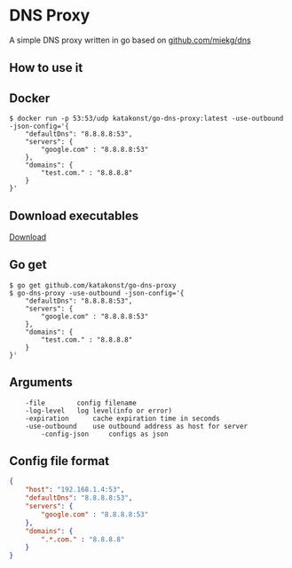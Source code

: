 # DNS Proxy
A simple DNS proxy written in go based on [github.com/miekg/dns](https://github.com/miekg/dns)

## How to use it


## Docker

```shell
$ docker run -p 53:53/udp katakonst/go-dns-proxy:latest -use-outbound -json-config='{
    "defaultDns": "8.8.8.8:53",
    "servers": {
        "google.com" : "8.8.8.8:53"
    },
    "domains": {
        "test.com." : "8.8.8.8"
    }
}'
```

## Download executables

[Download](https://github.com/katakonst/go-dns-proxy/releases)

## Go get

```shell
$ go get github.com/katakonst/go-dns-proxy
$ go-dns-proxy -use-outbound -json-config='{
    "defaultDns": "8.8.8.8:53",
    "servers": {
        "google.com" : "8.8.8.8:53"
    },
    "domains": {
        "test.com." : "8.8.8.8"
    }
}'
```

## Arguments

```
	-file		 config filename
	-log-level	 log level(info or error)
	-expiration      cache expiration time in seconds
	-use-outbound	 use outbound address as host for server
        -config-json     configs as json
```

## Config file format

```json
{
    "host": "192.168.1.4:53",
    "defaultDns": "8.8.8.8:53",
    "servers": {
        "google.com" : "8.8.8.8:53"
    },
    "domains": {
        ".*.com." : "8.8.8.8"
    }
}
```
